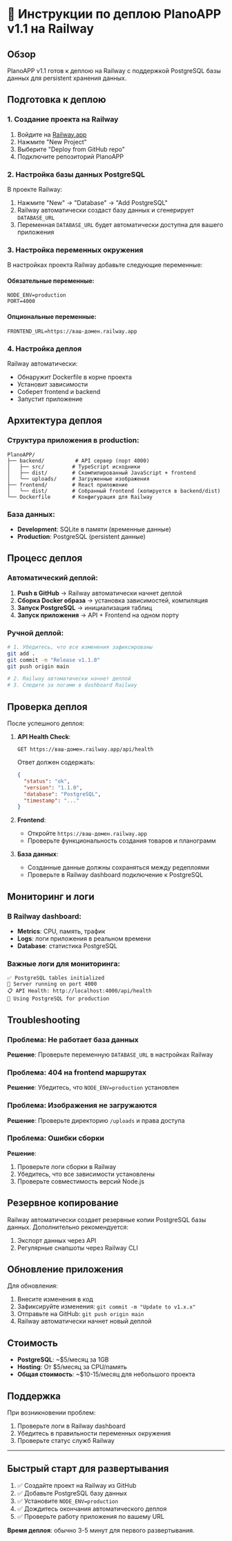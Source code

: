 # 🚀 Инструкции по деплою PlanoAPP v1.1 на Railway

## Обзор
PlanoAPP v1.1 готов к деплою на Railway с поддержкой PostgreSQL базы данных для persistent хранения данных.

## Подготовка к деплою

### 1. Создание проекта на Railway

1. Войдите на [Railway.app](https://railway.app)
2. Нажмите "New Project"
3. Выберите "Deploy from GitHub repo"
4. Подключите репозиторий PlanoAPP

### 2. Настройка базы данных PostgreSQL

В проекте Railway:

1. Нажмите "New" → "Database" → "Add PostgreSQL"
2. Railway автоматически создаст базу данных и сгенерирует `DATABASE_URL`
3. Переменная `DATABASE_URL` будет автоматически доступна для вашего приложения

### 3. Настройка переменных окружения

В настройках проекта Railway добавьте следующие переменные:

#### Обязательные переменные:
```
NODE_ENV=production
PORT=4000
```

#### Опциональные переменные:
```
FRONTEND_URL=https://ваш-домен.railway.app
```

### 4. Настройка деплоя

Railway автоматически:
- Обнаружит Dockerfile в корне проекта
- Установит зависимости
- Соберет frontend и backend
- Запустит приложение

## Архитектура деплоя

### Структура приложения в production:
```
PlanoAPP/
├── backend/          # API сервер (порт 4000)
│   ├── src/         # TypeScript исходники
│   ├── dist/        # Скомпилированный JavaScript + frontend
│   └── uploads/     # Загруженные изображения
├── frontend/        # React приложение
│   └── dist/        # Собранный frontend (копируется в backend/dist)
└── Dockerfile       # Конфигурация для Railway
```

### База данных:
- **Development**: SQLite в памяти (временные данные)
- **Production**: PostgreSQL (persistent данные)

## Процесс деплоя

### Автоматический деплой:
1. **Push в GitHub** → Railway автоматически начнет деплой
2. **Сборка Docker образа** → установка зависимостей, компиляция
3. **Запуск PostgreSQL** → инициализация таблиц
4. **Запуск приложения** → API + Frontend на одном порту

### Ручной деплой:
```bash
# 1. Убедитесь, что все изменения зафиксированы
git add .
git commit -m "Release v1.1.0"
git push origin main

# 2. Railway автоматически начнет деплой
# 3. Следите за логами в dashboard Railway
```

## Проверка деплоя

После успешного деплоя:

1. **API Health Check**:
   ```
   GET https://ваш-домен.railway.app/api/health
   ```
   Ответ должен содержать:
   ```json
   {
     "status": "ok",
     "version": "1.1.0",
     "database": "PostgreSQL",
     "timestamp": "..."
   }
   ```

2. **Frontend**: 
   - Откройте `https://ваш-домен.railway.app`
   - Проверьте функциональность создания товаров и планограмм

3. **База данных**:
   - Созданные данные должны сохраняться между редеплоями
   - Проверьте в Railway dashboard подключение к PostgreSQL

## Мониторинг и логи

### В Railway dashboard:
- **Metrics**: CPU, память, трафик
- **Logs**: логи приложения в реальном времени
- **Database**: статистика PostgreSQL

### Важные логи для мониторинга:
```
✅ PostgreSQL tables initialized
🚀 Server running on port 4000
📋 API Health: http://localhost:4000/api/health
🐘 Using PostgreSQL for production
```

## Troubleshooting

### Проблема: Не работает база данных
**Решение**: Проверьте переменную `DATABASE_URL` в настройках Railway

### Проблема: 404 на frontend маршрутах
**Решение**: Убедитесь, что `NODE_ENV=production` установлен

### Проблема: Изображения не загружаются
**Решение**: Проверьте директорию `/uploads` и права доступа

### Проблема: Ошибки сборки
**Решение**: 
1. Проверьте логи сборки в Railway
2. Убедитесь, что все зависимости установлены
3. Проверьте совместимость версий Node.js

## Резервное копирование

Railway автоматически создает резервные копии PostgreSQL базы данных. 
Дополнительно рекомендуется:

1. Экспорт данных через API
2. Регулярные снапшоты через Railway CLI

## Обновление приложения

Для обновления:
1. Внесите изменения в код
2. Зафиксируйте изменения: `git commit -m "Update to v1.x.x"`
3. Отправьте на GitHub: `git push origin main`
4. Railway автоматически начнет новый деплой

## Стоимость

- **PostgreSQL**: ~$5/месяц за 1GB
- **Hosting**: От $5/месяц за CPU/память
- **Общая стоимость**: ~$10-15/месяц для небольшого проекта

## Поддержка

При возникновении проблем:
1. Проверьте логи в Railway dashboard
2. Убедитесь в правильности переменных окружения  
3. Проверьте статус служб Railway

---

## Быстрый старт для развертывания

1. ✅ Создайте проект на Railway из GitHub
2. ✅ Добавьте PostgreSQL базу данных
3. ✅ Установите `NODE_ENV=production`
4. ✅ Дождитесь окончания автоматического деплоя
5. ✅ Проверьте работу приложения по вашему URL

**Время деплоя**: обычно 3-5 минут для первого развертывания. 